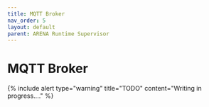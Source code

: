 ```yaml
---
title: MQTT Broker
nav_order: 5
layout: default
parent: ARENA Runtime Supervisor
---
```


# MQTT Broker

{% include alert type="warning" title="TODO" content="Writing in progress...." %}
